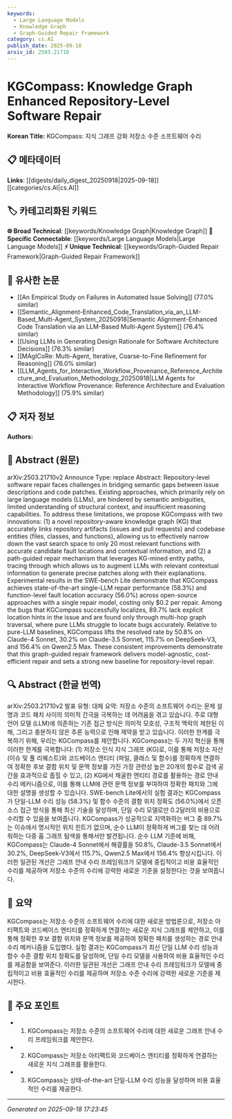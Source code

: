 ```yaml
---
keywords:
  - Large Language Models
  - Knowledge Graph
  - Graph-Guided Repair Framework
category: cs.AI
publish_date: 2025-09-18
arxiv_id: 2503.21710
---
```


<!-- KEYWORD_LINKING_METADATA:
{
  "processed_timestamp": "2025-09-22 22:23:59.280854",
  "vocabulary_version": "1.0",
  "selected_keywords": [
    "Large Language Models",
    "Knowledge Graph",
    "Graph-Guided Repair Framework"
  ],
  "rejected_keywords": [
    "Repository-Level Software Repair"
  ],
  "similarity_scores": {
    "Large Language Models": 0.8,
    "Knowledge Graph": 0.78,
    "Graph-Guided Repair Framework": 0.72
  },
  "extraction_method": "AI_prompt_based",
  "budget_applied": true
}
-->


# KGCompass: Knowledge Graph Enhanced Repository-Level Software Repair

**Korean Title:** KGCompass: 지식 그래프 강화 저장소 수준 소프트웨어 수리

## 📋 메타데이터

**Links**: [[digests/daily_digest_20250918|2025-09-18]]   [[categories/cs.AI|cs.AI]]

## 🏷️ 카테고리화된 키워드
**🌐 Broad Technical**: [[keywords/Knowledge Graph|Knowledge Graph]]
**🔗 Specific Connectable**: [[keywords/Large Language Models|Large Language Models]]
**⚡ Unique Technical**: [[keywords/Graph-Guided Repair Framework|Graph-Guided Repair Framework]]

## 🔗 유사한 논문
- [[An Empirical Study on Failures in Automated Issue Solving]] (77.0% similar)
- [[Semantic_Alignment-Enhanced_Code_Translation_via_an_LLM-Based_Multi-Agent_System_20250918|Semantic Alignment-Enhanced Code Translation via an LLM-Based Multi-Agent System]] (76.4% similar)
- [[Using LLMs in Generating Design Rationale for Software Architecture Decisions]] (76.3% similar)
- [[MAgICoRe: Multi-Agent, Iterative, Coarse-to-Fine Refinement for Reasoning]] (76.0% similar)
- [[LLM_Agents_for_Interactive_Workflow_Provenance_Reference_Architecture_and_Evaluation_Methodology_20250918|LLM Agents for Interactive Workflow Provenance: Reference Architecture and Evaluation Methodology]] (75.9% similar)

## 📋 저자 정보

**Authors:** 

## 📄 Abstract (원문)

arXiv:2503.21710v2 Announce Type: replace 
Abstract: Repository-level software repair faces challenges in bridging semantic gaps between issue descriptions and code patches. Existing approaches, which primarily rely on large language models (LLMs), are hindered by semantic ambiguities, limited understanding of structural context, and insufficient reasoning capabilities. To address these limitations, we propose KGCompass with two innovations: (1) a novel repository-aware knowledge graph (KG) that accurately links repository artifacts (issues and pull requests) and codebase entities (files, classes, and functions), allowing us to effectively narrow down the vast search space to only 20 most relevant functions with accurate candidate fault locations and contextual information, and (2) a path-guided repair mechanism that leverages KG-mined entity paths, tracing through which allows us to augment LLMs with relevant contextual information to generate precise patches along with their explanations. Experimental results in the SWE-bench Lite demonstrate that KGCompass achieves state-of-the-art single-LLM repair performance (58.3%) and function-level fault location accuracy (56.0%) across open-source approaches with a single repair model, costing only $0.2 per repair. Among the bugs that KGCompass successfully localizes, 89.7% lack explicit location hints in the issue and are found only through multi-hop graph traversal, where pure LLMs struggle to locate bugs accurately. Relative to pure-LLM baselines, KGCompass lifts the resolved rate by 50.8% on Claude-4 Sonnet, 30.2% on Claude-3.5 Sonnet, 115.7% on DeepSeek-V3, and 156.4% on Qwen2.5 Max. These consistent improvements demonstrate that this graph-guided repair framework delivers model-agnostic, cost-efficient repair and sets a strong new baseline for repository-level repair.

## 🔍 Abstract (한글 번역)

arXiv:2503.21710v2 발표 유형: 대체
요약: 저장소 수준의 소프트웨어 수리는 문제 설명과 코드 패치 사이의 의미적 간극을 극복하는 데 어려움을 겪고 있습니다. 주로 대형 언어 모델 (LLM)에 의존하는 기존 접근 방식은 의미적 모호성, 구조적 맥락의 제한된 이해, 그리고 충분하지 않은 추론 능력으로 인해 제약을 받고 있습니다. 이러한 한계를 극복하기 위해, 우리는 KGCompass를 제안합니다. KGCompass는 두 가지 혁신을 통해 이러한 한계를 극복합니다: (1) 저장소 인식 지식 그래프 (KG)로, 이를 통해 저장소 자산 (이슈 및 풀 리퀘스트)와 코드베이스 엔티티 (파일, 클래스 및 함수)를 정확하게 연결하여 정확한 후보 결함 위치 및 문맥 정보를 가진 가장 관련성 높은 20개의 함수로 검색 공간을 효과적으로 좁힐 수 있고, (2) KG에서 채굴한 엔티티 경로를 활용하는 경로 안내 수리 메커니즘으로, 이를 통해 LLM에 관련 문맥 정보를 부여하여 정확한 패치와 그에 대한 설명을 생성할 수 있습니다. SWE-bench Lite에서의 실험 결과는 KGCompass가 단일-LLM 수리 성능 (58.3%) 및 함수 수준의 결함 위치 정확도 (56.0%)에서 오픈 소스 접근 방식을 통해 최신 기술을 달성하며, 단일 수리 모델로만 0.2달러의 비용으로 수리할 수 있음을 보여줍니다. KGCompass가 성공적으로 지역화하는 버그 중 89.7%는 이슈에서 명시적인 위치 힌트가 없으며, 순수 LLM이 정확하게 버그를 찾는 데 어려워하는 다중 홉 그래프 탐색을 통해서만 발견됩니다. 순수 LLM 기준에 비해, KGCompass는 Claude-4 Sonnet에서 해결률을 50.8%, Claude-3.5 Sonnet에서 30.2%, DeepSeek-V3에서 115.7%, Qwen2.5 Max에서 156.4% 향상시킵니다. 이러한 일관된 개선은 그래프 안내 수리 프레임워크가 모델에 중립적이고 비용 효율적인 수리를 제공하며 저장소 수준의 수리에 강력한 새로운 기준을 설정한다는 것을 보여줍니다.

## 📝 요약

KGCompass는 저장소 수준의 소프트웨어 수리에 대한 새로운 방법론으로, 저장소 아티팩트와 코드베이스 엔티티를 정확하게 연결하는 새로운 지식 그래프를 제안하고, 이를 통해 정확한 후보 결함 위치와 문맥 정보를 제공하여 정확한 패치를 생성하는 경로 안내 수리 메커니즘을 도입했다. 실험 결과는 KGCompass가 최신 단일 LLM 수리 성능과 함수 수준 결함 위치 정확도를 달성하며, 단일 수리 모델을 사용하여 비용 효율적인 수리를 제공함을 보여준다. 이러한 일관된 개선은 그래프 안내 수리 프레임워크가 모델에 중립적이고 비용 효율적인 수리를 제공하며 저장소 수준 수리에 강력한 새로운 기준을 제시한다.

## 🎯 주요 포인트

- 1. KGCompass는 저장소 수준의 소프트웨어 수리에 대한 새로운 그래프 안내 수리 프레임워크를 제안한다.

- 2. KGCompass는 저장소 아티팩트와 코드베이스 엔티티를 정확하게 연결하는 새로운 지식 그래프를 활용한다.

- 3. KGCompass는 상태-of-the-art 단일-LLM 수리 성능을 달성하며 비용 효율적인 수리를 제공한다.

---

*Generated on 2025-09-18 17:23:45*
